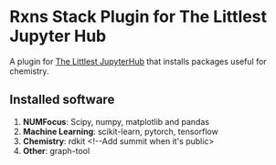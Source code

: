 # Rxns Stack Plugin for The Littlest Jupyter Hub

A plugin for [The Littlest JupyterHub](https://z2jh.jupyter.org)
that installs packages useful for chemistry.

## Installed software

1. **NUMFocus**: Scipy, numpy, matplotlib and pandas
2. **Machine Learning**: scikit-learn, pytorch, tensorflow
3. **Chemistry**: rdkit <!--Add summit when it's public>
4. **Other**: graph-tool